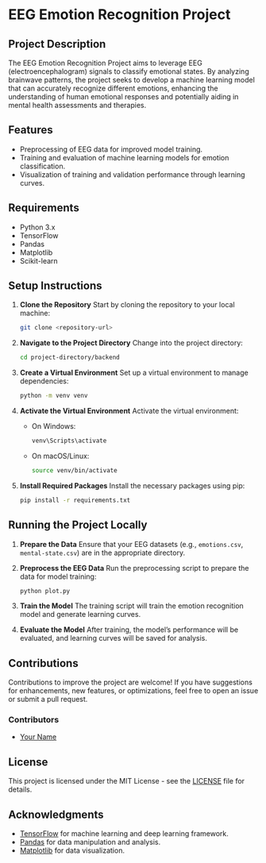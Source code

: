 # EEG Emotion Recognition Project

## Project Description
The EEG Emotion Recognition Project aims to leverage EEG (electroencephalogram) signals to classify emotional states. By analyzing brainwave patterns, the project seeks to develop a machine learning model that can accurately recognize different emotions, enhancing the understanding of human emotional responses and potentially aiding in mental health assessments and therapies.

## Features
- Preprocessing of EEG data for improved model training.
- Training and evaluation of machine learning models for emotion classification.
- Visualization of training and validation performance through learning curves.

## Requirements
- Python 3.x
- TensorFlow
- Pandas
- Matplotlib
- Scikit-learn

## Setup Instructions

1. **Clone the Repository**
   Start by cloning the repository to your local machine:
   ```bash
   git clone <repository-url>
   ```

2. **Navigate to the Project Directory**
   Change into the project directory:
   ```bash
   cd project-directory/backend
   ```

3. **Create a Virtual Environment**
   Set up a virtual environment to manage dependencies:
   ```bash
   python -m venv venv
   ```

4. **Activate the Virtual Environment**
   Activate the virtual environment:
   - On Windows:
     ```bash
     venv\Scripts\activate
     ```
   - On macOS/Linux:
     ```bash
     source venv/bin/activate
     ```

5. **Install Required Packages**
   Install the necessary packages using pip:
   ```bash
   pip install -r requirements.txt
   ```

## Running the Project Locally

1. **Prepare the Data**
   Ensure that your EEG datasets (e.g., `emotions.csv`, `mental-state.csv`) are in the appropriate directory.

2. **Preprocess the EEG Data**
   Run the preprocessing script to prepare the data for model training:
   ```bash
   python plot.py
   ```

3. **Train the Model**
   The training script will train the emotion recognition model and generate learning curves. 

4. **Evaluate the Model**
   After training, the model’s performance will be evaluated, and learning curves will be saved for analysis.

## Contributions
Contributions to improve the project are welcome! If you have suggestions for enhancements, new features, or optimizations, feel free to open an issue or submit a pull request.

### Contributors
- [Your Name](https://github.com/your-github-username)

## License
This project is licensed under the MIT License - see the [LICENSE](LICENSE) file for details.

## Acknowledgments
- [TensorFlow](https://www.tensorflow.org/) for machine learning and deep learning framework.
- [Pandas](https://pandas.pydata.org/) for data manipulation and analysis.
- [Matplotlib](https://matplotlib.org/) for data visualization.
